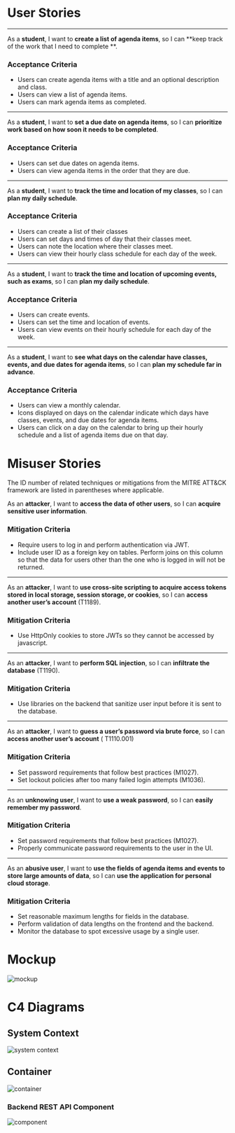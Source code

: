 # User Stories

---

As a **student**, I want to **create a list of agenda items**, so I can **keep track of the work that I need to complete
**.

### Acceptance Criteria

- Users can create agenda items with a title and an optional description and class.
- Users can view a list of agenda items.
- Users can mark agenda items as completed.

---

As a **student**, I want to **set a due date on agenda items**, so I can **prioritize work based on how soon it needs to
be
completed**.

### Acceptance Criteria

- Users can set due dates on agenda items.
- Users can view agenda items in the order that they are due.

---

As a **student**, I want to **track the time and location of my classes**, so I can **plan my daily schedule**.

### Acceptance Criteria

- Users can create a list of their classes
- Users can set days and times of day that their classes meet.
- Users can note the location where their classes meet.
- Users can view their hourly class schedule for each day of the week.

---

As a **student**, I want to **track the time and location of upcoming events, such as exams**, so I can **plan my daily
schedule**.

### Acceptance Criteria

- Users can create events.
- Users can set the time and location of events.
- Users can view events on their hourly schedule for each day of the week.

--- 
As a **student**, I want to **see what days on the calendar have classes, events, and due dates for agenda items**, so I
can
**plan my schedule far in advance**.

### Acceptance Criteria

- Users can view a monthly calendar.
- Icons displayed on days on the calendar indicate which days have classes, events, and due dates for agenda items.
- Users can click on a day on the calendar to bring up their hourly schedule and a list of agenda items due on that day.

# Misuser Stories

The ID number of related techniques or mitigations from the MITRE ATT&CK framework are listed in parentheses where
applicable.

As an **attacker**, I want to **access the data of other users**, so I can **acquire sensitive user information**.

### Mitigation Criteria

- Require users to log in and perform authentication via JWT.
- Include user ID as a foreign key on tables. Perform joins on this column so that the data for users other than the one
  who is logged in will not be returned.

---

As an **attacker**, I want to **use cross-site scripting to acquire access tokens stored in local storage, session
storage, or
cookies**, so I can **access another user’s account** (T1189).

### Mitigation Criteria

- Use HttpOnly cookies to store JWTs so they cannot be accessed by javascript.

---

As an **attacker**, I want to **perform SQL injection**, so I can **infiltrate the database** (T1190).

### Mitigation Criteria

- Use libraries on the backend that sanitize user input before it is sent to the database.

---

As an **attacker**, I want to **guess a user’s password via brute force**, so I can **access another user’s account** (
T1110.001)

### Mitigation Criteria

- Set password requirements that follow best practices (M1027).
- Set lockout policies after too many failed login attempts (M1036).

---
As an **unknowing user**, I want to **use a weak password**, so I can **easily remember my password**.

### Mitigation Criteria

- Set password requirements that follow best practices (M1027).
- Properly communicate password requirements to the user in the UI.

---

As an **abusive user**, I want to **use the fields of agenda items and events to store large amounts of data**, so I can
**use the
application for personal cloud storage**.

### Mitigation Criteria

- Set reasonable maximum lengths for fields in the database.
- Perform validation of data lengths on the frontend and the backend.
- Monitor the database to spot excessive usage by a single user.

# Mockup

![mockup](./images/mockup.png)

# C4 Diagrams

## System Context

![system context](./images/student-planner-system-context.png)

## Container

![container](./images/student-planner-container.png)

### Backend REST API Component

![component](./images/backend-rest-api-component.png)